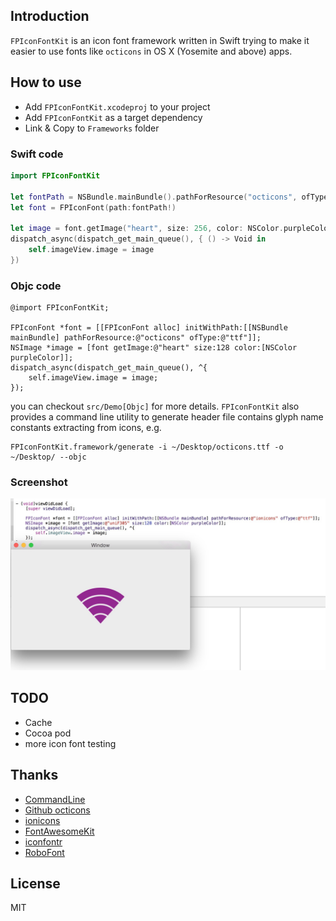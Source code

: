 
## Introduction

`FPIconFontKit` is an icon font framework written in Swift trying to make it easier to use fonts like `octicons` in OS X (Yosemite and above) apps. 

## How to use

* Add `FPIconFontKit.xcodeproj` to your project
* Add `FPIconFontKit` as a target dependency
* Link & Copy to `Frameworks` folder

### Swift code
```swift
import FPIconFontKit

let fontPath = NSBundle.mainBundle().pathForResource("octicons", ofType: "ttf")
let font = FPIconFont(path:fontPath!)
        
let image = font.getImage("heart", size: 256, color: NSColor.purpleColor())
dispatch_async(dispatch_get_main_queue(), { () -> Void in
    self.imageView.image = image
})

```

### Objc code

```objc
@import FPIconFontKit;

FPIconFont *font = [[FPIconFont alloc] initWithPath:[[NSBundle mainBundle] pathForResource:@"octicons" ofType:@"ttf"]];
NSImage *image = [font getImage:@"heart" size:128 color:[NSColor purpleColor]];
dispatch_async(dispatch_get_main_queue(), ^{
    self.imageView.image = image;
});

```

you can checkout `src/Demo[Objc]` for more details. `FPIconFontKit` also provides a command line utility to generate header file contains glyph name constants extracting from icons, e.g.
```shell
FPIconFontKit.framework/generate -i ~/Desktop/octicons.ttf -o ~/Desktop/ --objc
```

### Screenshot

![demo-objc](docs/demo_objc.jpg)

## TODO
* Cache
* Cocoa pod
* more icon font testing


## Thanks
* [CommandLine](https://github.com/jatoben/CommandLine)
* [Github octicons](https://octicons.github.com/)
* [ionicons](http://ionicons.com/)
* [FontAwesomeKit](https://github.com/PrideChung/FontAwesomeKit)
* [iconfontr](https://github.com/shanzi/iconfontr.git)
* [RoboFont](http://doc.robofont.com/)

## License

MIT